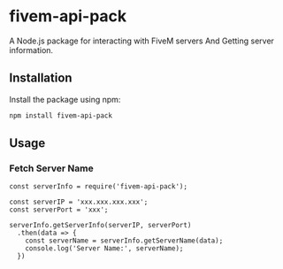 # fivem-api-pack

A Node.js package for interacting with FiveM servers And Getting server information.

## Installation

Install the package using npm:

```bash
npm install fivem-api-pack
```

## Usage
###  Fetch Server Name
```JS
const serverInfo = require('fivem-api-pack');

const serverIP = 'xxx.xxx.xxx.xxx';
const serverPort = 'xxx';

serverInfo.getServerInfo(serverIP, serverPort)
  .then(data => {
    const serverName = serverInfo.getServerName(data);
    console.log('Server Name:', serverName);
  })

```



